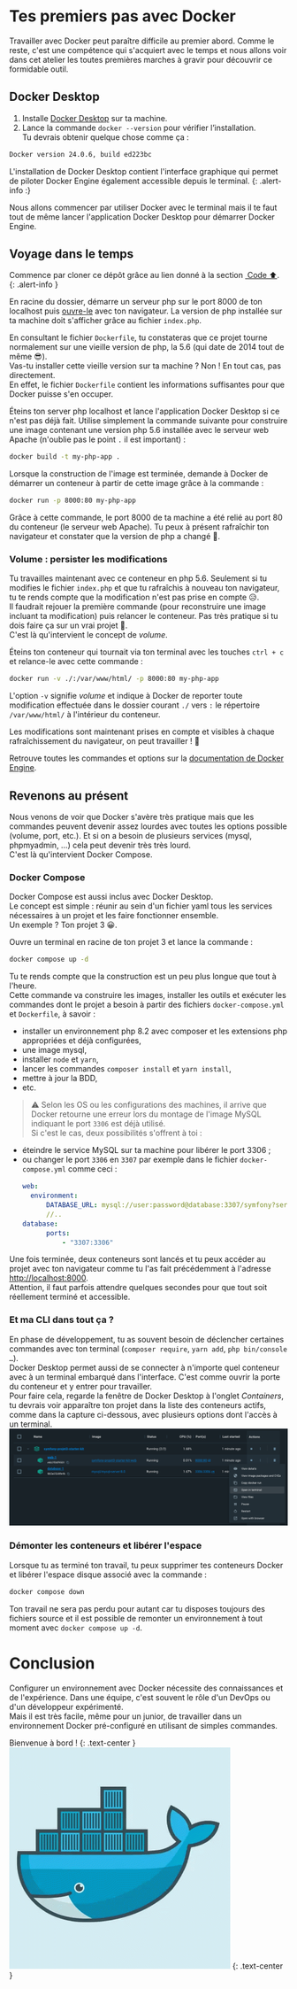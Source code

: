 # Tes premiers pas avec Docker

Travailler avec Docker peut paraître difficile au premier abord. Comme le reste, c'est une compétence qui s'acquiert avec le temps et nous allons voir dans cet atelier les toutes premières marches à gravir pour découvrir ce formidable outil.

## Docker Desktop
1. Installe [Docker Desktop](https://www.docker.com/products/docker-desktop/) sur ta machine.
2. Lance la commande `docker --version` pour vérifier l’installation.  
Tu devrais obtenir quelque chose comme ça :
```bash
Docker version 24.0.6, build ed223bc
```

L'installation de Docker Desktop contient l'interface graphique qui permet de piloter Docker Engine également accessible depuis le terminal.
{: .alert-info :}

Nous allons commencer par utiliser Docker avec le terminal mais il te faut tout de même lancer l'application Docker Desktop pour démarrer Docker Engine.

## Voyage dans le temps
Commence par cloner ce dépôt grâce au lien donné à&nbsp;la&nbsp;section&nbsp;<a href="#input-clone"><i class="bi bi-code-slash"></i>&nbsp;Code ⬆</a>.  
{: .alert-info }

En racine du dossier, démarre un serveur php sur le port 8000 de ton localhost puis [ouvre-le](http://localhost:8000) avec ton navigateur. La version de php installée sur ta machine doit s'afficher grâce au fichier `index.php`.


En consultant le fichier `Dockerfile`, tu constateras que ce projet tourne normalement sur une vieille version de php, la 5.6 (qui date de 2014 tout de même 😎).  
Vas-tu installer cette vieille version sur ta machine ? Non ! En tout cas, pas directement.  
En effet, le fichier `Dockerfile` contient les informations suffisantes pour que Docker puisse s'en occuper.


Éteins ton server php localhost et lance l'application Docker Desktop si ce n'est pas déjà fait. Utilise simplement la commande suivante pour construire une image contenant une version php 5.6 installée avec le serveur web Apache (n'oublie pas le point `.` il est important) :
```bash
docker build -t my-php-app .
```
Lorsque la construction de l'image est terminée, demande à Docker de démarrer un conteneur à partir de cette image grâce à la commande :
```bash
docker run -p 8000:80 my-php-app
```
Grâce à cette commande, le port 8000 de ta machine a été relié au port 80 du conteneur (le serveur web Apache). Tu peux à présent rafraîchir ton navigateur et constater que la version de php a changé 🎉.  

### Volume : persister les modifications
Tu travailles maintenant avec ce conteneur en php 5.6. Seulement si tu modifies le fichier `index.php` et que tu rafraîchis à nouveau ton navigateur, tu te rends compte que la modification n'est pas prise en compte 😥.  
Il faudrait rejouer la première commande (pour reconstruire une image incluant ta modification) puis relancer le conteneur. Pas très pratique si tu dois faire ça sur un vrai projet 🥵.  
C'est là qu'intervient le concept de _volume_.

Éteins ton conteneur qui tournait via ton terminal avec les touches `ctrl + c` et relance-le avec cette commande :
```bash
docker run -v ./:/var/www/html/ -p 8000:80 my-php-app
```
L'option `-v` signifie _volume_ et indique à Docker de reporter toute modification effectuée dans le dossier courant `./` vers `:` le répertoire `/var/www/html/` à l'intérieur du conteneur.

Les modifications sont maintenant prises en compte et visibles à chaque rafraîchissement du navigateur, on peut travailler ! 🥳

Retrouve toutes les commandes et options sur la [documentation de Docker Engine](https://docs.docker.com/engine/).

## Revenons au présent
Nous venons de voir que Docker s'avère très pratique mais que les commandes peuvent devenir assez lourdes avec toutes les options possible (volume, port, etc.). Et si on a besoin de plusieurs services (mysql, phpmyadmin, …) cela peut devenir très très lourd.  
C'est là qu'intervient Docker Compose.

### Docker Compose
Docker Compose est aussi inclus avec Docker Desktop.  
Le concept est simple : réunir au sein d'un fichier yaml tous les services nécessaires à un projet et les faire fonctionner ensemble.  
Un exemple ? Ton projet 3 😀.

Ouvre un terminal en racine de ton projet 3 et lance la commande :
```bash
docker compose up -d
```
Tu te rends compte que la construction est un peu plus longue que tout à l'heure.  
Cette commande va construire les images, installer les outils et exécuter les commandes dont le projet a besoin à partir des fichiers `docker-compose.yml` et `Dockerfile`, à savoir :
- installer un environnement php 8.2 avec composer et les extensions php appropriées et déjà configurées,
- une image mysql,
- installer `node` et `yarn`,
- lancer les commandes `composer install` et `yarn install`,
- mettre à jour la BDD,
- etc.

> ⚠️
Selon les OS ou les configurations des machines, il arrive que Docker retourne une erreur lors du montage de l'image MySQL indiquant le port `3306` est déjà utilisé.  
Si c'est le cas, deux possibilités s'offrent à toi :
- éteindre le service MySQL sur ta machine pour libérer le port 3306 ;
- ou changer le port `3306` en `3307` par exemple dans le fichier `docker-compose.yml` comme ceci :
  ```yaml
  web:
    environment:
        DATABASE_URL: mysql://user:password@database:3307/symfony?serverVersion=8&charset=utf8mb4
        //..
  database:
        ports:
            - "3307:3306"
  ```


Une fois terminée, deux conteneurs sont lancés et tu peux accéder au projet avec ton navigateur comme tu l'as fait précédemment à l'adresse [http://localhost:8000](http://localhost:8000).  
Attention, il faut parfois attendre quelques secondes pour que tout soit réellement terminé et accessible.


### Et ma CLI dans tout ça ?
En phase de développement, tu as souvent besoin de déclencher certaines commandes avec ton terminal (`composer require`, `yarn add`, `php bin/console …`).  
Docker Desktop permet aussi de se connecter à n'importe quel conteneur avec à un terminal embarqué dans l'interface. C'est comme ouvrir la porte du conteneur et y entrer pour travailler.  
Pour faire cela, regarde la fenêtre de Docker Desktop à l'onglet _Containers_, tu devrais voir apparaître ton projet dans la liste des conteneurs actifs, comme dans la capture ci-dessous, avec plusieurs options dont l'accès à un terminal.
![Capture écran de Docker Desktop](docker-desktop.png)

### Démonter les conteneurs et libérer l'espace
Lorsque tu as terminé ton travail, tu peux supprimer tes conteneurs Docker et libérer l'espace disque associé avec la commande :
```bash
docker compose down
```
Ton travail ne sera pas perdu pour autant car tu disposes toujours des fichiers source et il est possible de remonter un environnement à tout moment avec `docker compose up -d`.

# Conclusion
Configurer un environnement avec Docker nécessite des connaissances et de l'expérience. Dans une équipe, c'est souvent le rôle d'un DevOps ou d'un développeur expérimenté.  
Mais il est très facile, même pour un junior, de travailler dans un environnement Docker pré-configuré en utilisant de simples commandes.


Bienvenue à bord !
{: .text-center }
![](docker.gif)
{: .text-center }